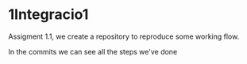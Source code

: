 # 1Integracio1
Assigment 1.1, we create a repository to reproduce some working flow. 

In the commits we can see all the steps we've done
